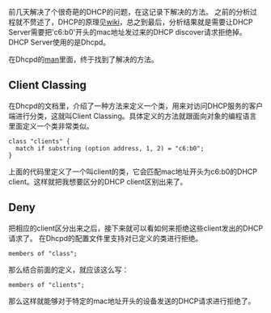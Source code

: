 
前几天解决了个很奇葩的DHCP的问题，在这记录下解决的方法。
之前的分析过程就不赘述了，DHCP的原理见[wiki](http://zh.wikipedia.org/wiki/%E5%8A%A8%E6%80%81%E4%B8%BB%E6%9C%BA%E8%AE%BE%E7%BD%AE%E5%8D%8F%E8%AE%AE)，总之到最后，分析结果就是需要让DHCP Server需要把'c6:b0'开头的mac地址发过来的DHCP discover请求拒绝掉。DHCP Server使用的是Dhcpd。

在Dhcpd的[man](http://linux.die.net/man/5/dhcpd.conf)里面，终于找到了解决的方法。

Client Classing
----
在Dhcpd的文档里，介绍了一种方法来定义一个类，用来对访问DHCP服务的客户端进行分类，这就叫Client Classing。具体定义的方法就跟面向对象的编程语言里面定义一个类非常类似。

```shell
class "clients" {
  match if substring (option address, 1, 2) = "c6:b0";
}
```

上面的代码里定义了一个叫client的类，它会匹配mac地址开头为c6:b0的DHCP client。这样就把我想要区分的DHCP client区别出来了。

Deny
----
把相应的client区分出来之后，接下来就可以看如何来拒绝这些client发出的DHCP请求了。
在Dhcpd的配置文件里支持对已定义的类进行拒绝。

```shell
members of "class";
```

那么结合前面的定义，就应该这么写：

```shell
members of "clients";
```
那么这样就能够对于特定的mac地址开头的设备发送的DHCP请求进行拒绝了。
